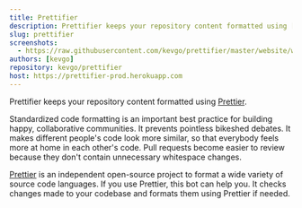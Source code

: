 ```yaml
---
title: Prettifier
description: Prettifier keeps your repository content formatted using [https://prettier.io](Prettier).
slug: prettifier
screenshots:
  - https://raw.githubusercontent.com/kevgo/prettifier/master/website/website/static/img/screenshot_annotated_small.gif
authors: [kevgo]
repository: kevgo/prettifier
host: https://prettifier-prod.herokuapp.com
---
```


Prettifier keeps your repository content formatted using [Prettier](https://prettier.io).

Standardized code formatting is an important best practice for building happy, collaborative communities.
It prevents pointless bikeshed debates. It makes different people's code look more similar, so that everybody feels more at home in each other's code. Pull requests become easier to review because they don't contain unnecessary whitespace changes.

[Prettier](https://prettier.io) is an independent open-source project to format a wide variety of source code languages. If you use Prettier, this bot can help you. It checks changes made to your codebase and formats them using Prettier if needed.
